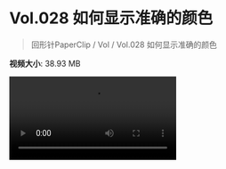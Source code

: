 # Vol.028 如何显示准确的颜色

> 回形针PaperClip / Vol / Vol.028 如何显示准确的颜色

**视频大小**: 38.93 MB

<div class="video"><video src="https://file.hsyhx.top/video/PaperClip/Vol/028.mp4" controls preload>🤔 您的浏览器不支持 video 标签</video></div>